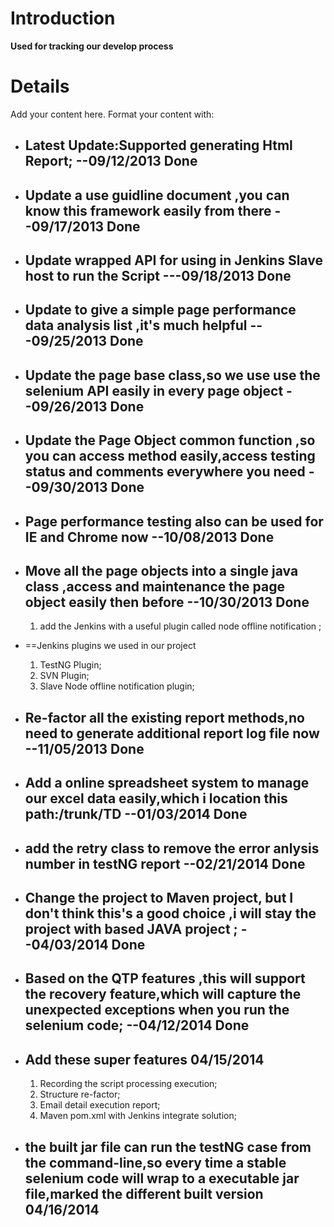 # Introduction #

**Used for tracking our develop process**


# Details #

Add your content here.  Format your content with:
  * ## Latest Update:Supported generating Html Report; --09/12/2013 Done ##
  * ## Update a use guidline document ,you can know this framework easily from there --09/17/2013 Done ##

  * ## Update wrapped API for using in Jenkins Slave host to run the Script ---09/18/2013 Done ##
  * ## Update to give a simple page performance data analysis list ,it's much helpful ---09/25/2013 Done ##
  * ## Update the page base class,so we use use the selenium API easily in every page object --09/26/2013 Done ##
  * ## Update the Page Object common function ,so you can access method easily,access testing status and comments everywhere you need --09/30/2013 Done ##
  * ## Page performance testing also can be used for IE and Chrome now --10/08/2013 Done ##
  * ## Move  all the page objects into a single java class ,access and maintenance the page object easily then before --10/30/2013 Done ##
    1. add the Jenkins with a useful plugin called node offline notification ;
  * ==Jenkins plugins we used in our project
    1. TestNG Plugin;
    1. SVN Plugin;
    1. Slave Node offline notification plugin;
  * ## Re-factor all the existing report methods,no need to generate additional report log file now --11/05/2013 Done ##
  * ## Add a online spreadsheet system to manage our excel data easily,which i location this path:/trunk/TD   --01/03/2014 Done ##

  * ## add the retry class to remove the error anlysis number in testNG report   --02/21/2014 Done ##
  * ## Change the project to Maven project, but I don't think this's a good choice ,i will stay the project with based JAVA project ;  --04/03/2014 Done ##
  * ## Based on the QTP features ,this will support the recovery feature,which will capture the unexpected exceptions when you run the selenium code; --04/12/2014 Done ##
  * ## Add these super features 04/15/2014 ##
    1. Recording the script processing execution;
    1. Structure re-factor;
    1. Email detail execution report;
    1. Maven pom.xml with Jenkins integrate solution;
  * ## the built jar file can run the testNG case from the command-line,so every time a stable selenium code will wrap to a executable jar file,marked the different built version  04/16/2014 ##